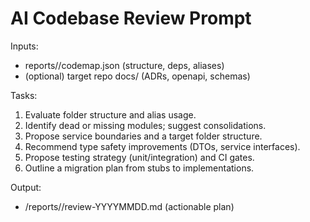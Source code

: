 # AI Codebase Review Prompt

Inputs:
- reports/<project>/codemap.json (structure, deps, aliases)
- (optional) target repo docs/ (ADRs, openapi, schemas)

Tasks:
1) Evaluate folder structure and alias usage.
2) Identify dead or missing modules; suggest consolidations.
3) Propose service boundaries and a target folder structure.
4) Recommend type safety improvements (DTOs, service interfaces).
5) Propose testing strategy (unit/integration) and CI gates.
6) Outline a migration plan from stubs to implementations.

Output:
- /reports/<project>/review-YYYYMMDD.md (actionable plan)

